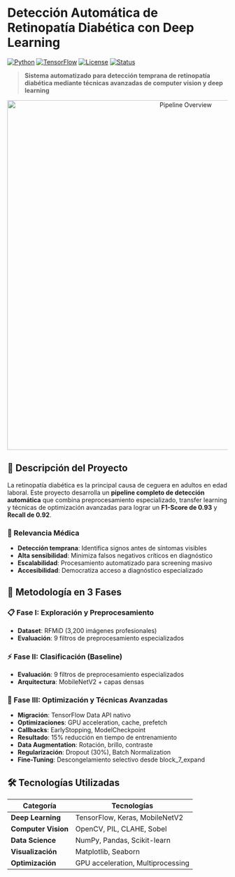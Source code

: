 # Detección Automática de Retinopatía Diabética con Deep Learning

[![Python](https://img.shields.io/badge/Python-3.8+-blue.svg)](https://www.python.org/downloads/)
[![TensorFlow](https://img.shields.io/badge/TensorFlow-2.x-orange.svg)](https://tensorflow.org/)
[![License](https://img.shields.io/badge/License-MIT-green.svg)](LICENSE)
[![Status](https://img.shields.io/badge/Status-Complete-success.svg)]()

> **Sistema automatizado para detección temprana de retinopatía diabética mediante técnicas avanzadas de computer vision y deep learning**

<div align="center">
 <img src="https://drive.google.com/file/d/1SSCzyMbr7bhXLqMb7REMks0Vq7NfwCOc/view?usp=sharing" alt="Pipeline Overview" width="800"/>
</div>

## 🎯 Descripción del Proyecto

La retinopatía diabética es la principal causa de ceguera en adultos en edad laboral. Este proyecto desarrolla un **pipeline completo de detección automática** que combina preprocesamiento especializado, transfer learning y técnicas de optimización avanzadas para lograr un **F1-Score de 0.93** y **Recall de 0.92**.

### 🏥 Relevancia Médica
- **Detección temprana**: Identifica signos antes de síntomas visibles
- **Alta sensibilidad**: Minimiza falsos negativos críticos en diagnóstico
- **Escalabilidad**: Procesamiento automatizado para screening masivo
- **Accesibilidad**: Democratiza acceso a diagnóstico especializado

## 🔬 Metodología en 3 Fases

### 📋 Fase I: Exploración y Preprocesamiento
- **Dataset**: RFMiD (3,200 imágenes profesionales)
- **Evaluación**: 9 filtros de preprocesamiento especializados

### ⚡ Fase II: Clasificación (Baseline)
- **Evaluación**: 9 filtros de preprocesamiento especializados
- **Arquitectura**: MobileNetV2 + capas densas

### 🚀 Fase III: Optimización y Técnicas Avanzadas
- **Migración**: TensorFlow Data API nativo
- **Optimizaciones**: GPU acceleration, cache, prefetch
- **Callbacks**: EarlyStopping, ModelCheckpoint
- **Resultado**: 15% reducción en tiempo de entrenamiento
- **Data Augmentation**: Rotación, brillo, contraste
- **Regularización**: Dropout (30%), Batch Normalization
- **Fine-Tuning**: Descongelamiento selectivo desde block_7_expand

## 🛠️ Tecnologías Utilizadas

<div align="center">

| Categoría | Tecnologías |
|-----------|-------------|
| **Deep Learning** | TensorFlow, Keras, MobileNetV2 |
| **Computer Vision** | OpenCV, PIL, CLAHE, Sobel |
| **Data Science** | NumPy, Pandas, Scikit-learn |
| **Visualización** | Matplotlib, Seaborn |
| **Optimización** | GPU acceleration, Multiprocessing |

</div>
